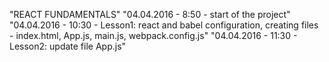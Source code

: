 "REACT FUNDAMENTALS" 
"04.04.2016 - 8:50 - start of the project" 
"04.04.2016 - 10:30 - Lesson1: react and babel configuration, creating files - index.html, App.js, main.js, webpack.config.js" 
"04.04.2016 - 11:30 - Lesson2: update file App.js" 
